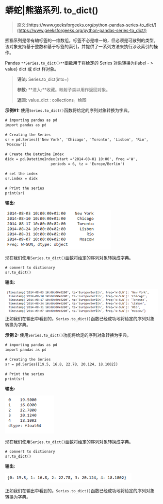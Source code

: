 # 蟒蛇|熊猫系列. to_dict()

> 原文:[https://www.geeksforgeeks.org/python-pandas-series-to_dict/](https://www.geeksforgeeks.org/python-pandas-series-to_dict/)

熊猫系列是带有轴标签的一维数组。标签不必是唯一的，但必须是可散列的类型。该对象支持基于整数和基于标签的索引，并提供了一系列方法来执行涉及索引的操作。

Pandas `**Series.to_dict()**`函数用于将给定的 Series 对象转换为{label - > value} dict 或 dict 样对象。

> **语法:** Series.to_dict(into=)
> 
> **参数:**
> **进入:**收藏。映射子类以用作返回对象。
> 
> **返回:** value_dict : collections。绘图

**示例#1:** 使用`Series.to_dict()`函数将给定的序列对象转换为字典。

```
# importing pandas as pd
import pandas as pd

# Creating the Series
sr = pd.Series(['New York', 'Chicago', 'Toronto', 'Lisbon', 'Rio', 'Moscow'])

# Create the Datetime Index
didx = pd.DatetimeIndex(start ='2014-08-01 10:00', freq ='W', 
                     periods = 6, tz = 'Europe/Berlin') 

# set the index
sr.index = didx

# Print the series
print(sr)
```

**输出:**

![](img/b50676c0b2fee5f5081a878b2e8c0c96.png)

现在我们使用`Series.to_dict()`函数将给定的序列对象转换成字典。

```
# convert to dictionary
sr.to_dict()
```

**输出:**

![](img/b40643b8810eafb7505af01f8ad96614.png)
正如我们在输出中看到的，`Series.to_dict()`函数已经成功地将给定的序列对象转换为字典。

**示例 2:** 使用`Series.to_dict()`功能将给定的序列对象转换为字典。

```
# importing pandas as pd
import pandas as pd

# Creating the Series
sr = pd.Series([19.5, 16.8, 22.78, 20.124, 18.1002])

# Print the series
print(sr)
```

**输出:**

![](img/a3a0b30092578b29f9be598ce37cd26d.png)

现在我们使用`Series.to_dict()`函数将给定的序列对象转换成字典。

```
# convert to dictionary
sr.to_dict()
```

**输出:**

![](img/bcf00dfcfab504673cdadb74b620847d.png)

正如我们在输出中看到的，`Series.to_dict()`函数已经成功地将给定的序列对象转换为字典。